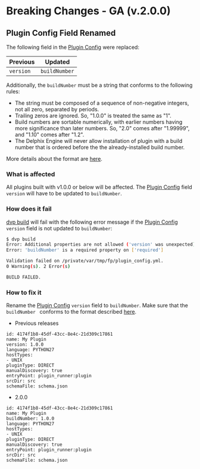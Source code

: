 # Breaking Changes - GA (v.2.0.0)

## Plugin Config Field Renamed
The following field in the [Plugin Config](../../References/Plugin_Config.md) were replaced:

| Previous | Updated |
| -------- | ------- |
| `version` | `buildNumber` |

Additionally, the `buildNumber` must be a string that conforms to the following rules:

* The string must be composed of a sequence of non-negative integers, not all zero, separated by periods.
* Trailing zeros are ignored. So, "1.0.0" is treated the same as "1".
* Build numbers are sortable numerically, with earlier numbers having more significance than later numbers. So, "2.0" comes after "1.99999", and "1.10" comes after "1.2".
* The Delphix Engine will never allow installation of plugin with a build number that is ordered before the the already-installed build number.


More details about the format are [here](../../Versioning_And_Upgrade/Versioning.md#build-number-format-rules).

### What is affected
All plugins built with v1.0.0 or below will be affected. The [Plugin Config](../../References/Plugin_Config.md) field `version` will have to be updated to `buildNumber`.

### How does it fail
[dvp build](../../References/CLI.md#build) will fail with the following error message if the [Plugin Config](../../References/Plugin_Config.md) `version` field is not updated to `buildNumber`:

```bash
$ dvp build
Error: Additional properties are not allowed ('version' was unexpected) on ['additionalProperties']
Error: 'buildNumber' is a required property on ['required']

Validation failed on /private/var/tmp/fp/plugin_config.yml. 
0 Warning(s). 2 Error(s) 

BUILD FAILED.
```

### How to fix it
Rename the [Plugin Config](../../References/Plugin_Config.md) `version` field to `buildNumber`. Make sure that the `buildNumber ` conforms to the format described [here](../../Versioning_And_Upgrade/Versioning.md#build-number-format-rules).

* Previous releases

```
id: 4174f1b8-45df-43cc-8e4c-21d309c17861
name: My Plugin
version: 1.0.0
language: PYTHON27
hostTypes:
- UNIX
pluginType: DIRECT
manualDiscovery: true
entryPoint: plugin_runner:plugin
srcDir: src
schemaFile: schema.json
```

* 2.0.0

```
id: 4174f1b8-45df-43cc-8e4c-21d309c17861
name: My Plugin
buildNumber: 1.0.0
language: PYTHON27
hostTypes:
- UNIX
pluginType: DIRECT
manualDiscovery: true
entryPoint: plugin_runner:plugin
srcDir: src
schemaFile: schema.json
```
